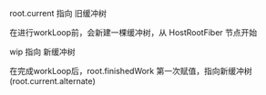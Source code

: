 root.current 指向 旧缓冲树

在进行workLoop前，会新建一棵缓冲树，从 HostRootFiber 节点开始

wip 指向 新缓冲树

在完成workLoop后，root.finishedWork 第一次赋值，指向新缓冲树 (root.current.alternate)
